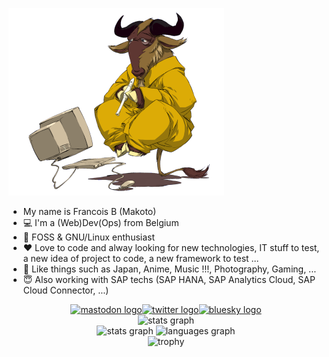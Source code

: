 ![MakotoNoBLog](gnu.png)

- My name is Francois B (Makoto)
- :computer: I'm a (Web)Dev(Ops) from Belgium
- :penguin: FOSS & GNU/Linux enthusiast
- :heart: Love to code and alway looking for new technologies, IT stuff to test, a new idea of project to code, a new framework to test ...
- :sushi: Like things such as Japan, Anime, Music !!!, Photography, Gaming, ...
- :innocent: Also working with SAP techs (SAP HANA, SAP Analytics Cloud, SAP Cloud Connector, ...)

<div align="center">
    <a rel="me" href="https://mamot.fr/@makoto" target="_blank"><img src="https://img.shields.io/static/v1?message=Mastodon&logo=mastodon&label=&color=2a8bd2&logoColor=white&labelColor=&style=for-the-badge" height="35" alt="mastodon logo"  /></a><a href="http://twitter.com/MakotoNoBlog" target="_blank"><img src="https://img.shields.io/static/v1?message=Twitter&logo=X&label=&color=1DA1F2&logoColor=white&labelColor=&style=for-the-badge" height="35" alt="twitter logo"  /></a><a href="https://bsky.app/profile/makotonoblog.be" target="_blank"><img src="https://img.shields.io/static/v1?message=BlueSky&logo=bluesky&label=&color=0085ff&logoColor=white&labelColor=&style=for-the-badge" height="35" alt="bluesky logo"  /></a>
</div>

<div align="center">
  <img src="http://github-profile-summary-cards.vercel.app/api/cards/profile-details?username=shakasan&theme=default" alt="stats graph" />
</div>

<div align="center">
  <img src="https://github-readme-stats.vercel.app/api?hide_title=false&hide_rank=false&show_icons=true&include_all_commits=true&count_private=true&disable_animations=false&theme=default&locale=en&hide_border=false&username=shakasan" height="150" alt="stats graph"  />
  <img src="https://github-readme-stats.vercel.app/api/top-langs?locale=en&hide_title=false&layout=compact&card_width=320&langs_count=5&theme=default&hide_border=false&username=shakasan" height="150" alt="languages graph"  />
</div>

<div align="center">
  <img src="https://github-profile-trophy.vercel.app/?username=shakasan&margin-w=5&theme=default" alt="trophy" />
</div>
